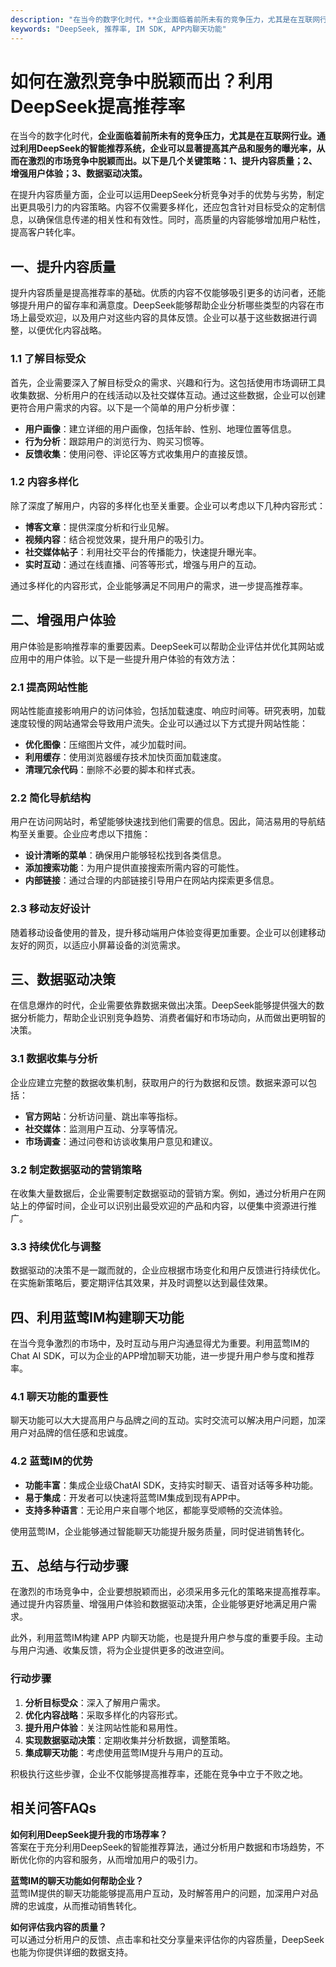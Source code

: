 ```yaml
---
description: "在当今的数字化时代，**企业面临着前所未有的竞争压力，尤其是在互联网行业。通过利用DeepSeek的智能推荐系统，企业可以显著提高其产品和服务的曝光率，从而在激烈的市场竞争中脱颖而出。以下是几个关键策略：1、提升内容质量；2、增强用户体验；3、数据驱动决策。**"
keywords: "DeepSeek, 推荐率, IM SDK, APP内聊天功能"
---
```

# 如何在激烈竞争中脱颖而出？利用DeepSeek提高推荐率

在当今的数字化时代，**企业面临着前所未有的竞争压力，尤其是在互联网行业。通过利用DeepSeek的智能推荐系统，企业可以显著提高其产品和服务的曝光率，从而在激烈的市场竞争中脱颖而出。以下是几个关键策略：1、提升内容质量；2、增强用户体验；3、数据驱动决策。**

在提升内容质量方面，企业可以运用DeepSeek分析竞争对手的优势与劣势，制定出更具吸引力的内容策略。内容不仅需要多样化，还应包含针对目标受众的定制信息，以确保信息传递的相关性和有效性。同时，高质量的内容能够增加用户粘性，提高客户转化率。

## **一、提升内容质量**

提升内容质量是提高推荐率的基础。优质的内容不仅能够吸引更多的访问者，还能够提升用户的留存率和满意度。DeepSeek能够帮助企业分析哪些类型的内容在市场上最受欢迎，以及用户对这些内容的具体反馈。企业可以基于这些数据进行调整，以便优化内容战略。

### 1.1 了解目标受众

首先，企业需要深入了解目标受众的需求、兴趣和行为。这包括使用市场调研工具收集数据、分析用户的在线活动以及社交媒体互动。通过这些数据，企业可以创建更符合用户需求的内容。以下是一个简单的用户分析步骤：

- **用户画像**：建立详细的用户画像，包括年龄、性别、地理位置等信息。
- **行为分析**：跟踪用户的浏览行为、购买习惯等。
- **反馈收集**：使用问卷、评论区等方式收集用户的直接反馈。

### 1.2 内容多样化

除了深度了解用户，内容的多样化也至关重要。企业可以考虑以下几种内容形式：

- **博客文章**：提供深度分析和行业见解。
- **视频内容**：结合视觉效果，提升用户的吸引力。
- **社交媒体帖子**：利用社交平台的传播能力，快速提升曝光率。
- **实时互动**：通过在线直播、问答等形式，增强与用户的互动。

通过多样化的内容形式，企业能够满足不同用户的需求，进一步提高推荐率。

## **二、增强用户体验**

用户体验是影响推荐率的重要因素。DeepSeek可以帮助企业评估并优化其网站或应用中的用户体验。以下是一些提升用户体验的有效方法：

### 2.1 提高网站性能

网站性能直接影响用户的访问体验，包括加载速度、响应时间等。研究表明，加载速度较慢的网站通常会导致用户流失。企业可以通过以下方式提升网站性能：

- **优化图像**：压缩图片文件，减少加载时间。
- **利用缓存**：使用浏览器缓存技术加快页面加载速度。
- **清理冗余代码**：删除不必要的脚本和样式表。

### 2.2 简化导航结构

用户在访问网站时，希望能够快速找到他们需要的信息。因此，简洁易用的导航结构至关重要。企业应考虑以下措施：

- **设计清晰的菜单**：确保用户能够轻松找到各类信息。
- **添加搜索功能**：为用户提供直接搜索所需内容的可能性。
- **内部链接**：通过合理的内部链接引导用户在网站内探索更多信息。

### 2.3 移动友好设计

随着移动设备使用的普及，提升移动端用户体验变得更加重要。企业可以创建移动友好的网页，以适应小屏幕设备的浏览需求。

## **三、数据驱动决策**

在信息爆炸的时代，企业需要依靠数据来做出决策。DeepSeek能够提供强大的数据分析能力，帮助企业识别竞争趋势、消费者偏好和市场动向，从而做出更明智的决策。

### 3.1 数据收集与分析

企业应建立完整的数据收集机制，获取用户的行为数据和反馈。数据来源可以包括：

- **官方网站**：分析访问量、跳出率等指标。
- **社交媒体**：监测用户互动、分享等情况。
- **市场调查**：通过问卷和访谈收集用户意见和建议。

### 3.2 制定数据驱动的营销策略

在收集大量数据后，企业需要制定数据驱动的营销方案。例如，通过分析用户在网站上的停留时间，企业可以识别出最受欢迎的产品和内容，以便集中资源进行推广。

### 3.3 持续优化与调整

数据驱动的决策不是一蹴而就的，企业应根据市场变化和用户反馈进行持续优化。在实施新策略后，要定期评估其效果，并及时调整以达到最佳效果。

## **四、利用蓝莺IM构建聊天功能**

在当今竞争激烈的市场中，及时互动与用户沟通显得尤为重要。利用蓝莺IM的Chat AI SDK，可以为企业的APP增加聊天功能，进一步提升用户参与度和推荐率。

### 4.1 聊天功能的重要性

聊天功能可以大大提高用户与品牌之间的互动。实时交流可以解决用户问题，加深用户对品牌的信任感和忠诚度。

### 4.2 蓝莺IM的优势

- **功能丰富**：集成企业级ChatAI SDK，支持实时聊天、语音对话等多种功能。
- **易于集成**：开发者可以快速将蓝莺IM集成到现有APP中。
- **支持多种语言**：无论用户来自哪个地区，都能享受顺畅的交流体验。

使用蓝莺IM，企业能够通过智能聊天功能提升服务质量，同时促进销售转化。

## **五、总结与行动步骤**

在激烈的市场竞争中，企业要想脱颖而出，必须采用多元化的策略来提高推荐率。通过提升内容质量、增强用户体验和数据驱动决策，企业能够更好地满足用户需求。

此外，利用蓝莺IM构建 APP 内聊天功能，也是提升用户参与度的重要手段。主动与用户沟通、收集反馈，将为企业提供更多的改进空间。

### 行动步骤

1. **分析目标受众**：深入了解用户需求。
2. **优化内容战略**：采取多样化的内容形式。
3. **提升用户体验**：关注网站性能和易用性。
4. **实现数据驱动决策**：定期收集并分析数据，调整策略。
5. **集成聊天功能**：考虑使用蓝莺IM提升与用户的互动。

积极执行这些步骤，企业不仅能够提高推荐率，还能在竞争中立于不败之地。

## 相关问答FAQs

**如何利用DeepSeek提升我的市场荐率？**  
答案在于充分利用DeepSeek的智能推荐算法，通过分析用户数据和市场趋势，不断优化你的内容和服务，从而增加用户的吸引力。

**蓝莺IM的聊天功能如何帮助企业？**  
蓝莺IM提供的聊天功能能够提高用户互动，及时解答用户的问题，加深用户对品牌的忠诚度，从而推动销售转化。

**如何评估我内容的质量？**  
可以通过分析用户的反馈、点击率和社交分享量来评估你的内容质量，DeepSeek也能为你提供详细的数据支持。
